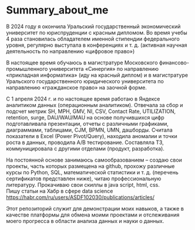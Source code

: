 # Summary_about_me
В 2024 году я окончила Уральский государственный экономический университет по юриспруденции с красным дипломом. Во время учебы 4 раза становилась обладателем именной стипендии федерального уровня, регулярно выступала в конференциях и т. д. (активная научная деятельность по направлению «цифровое право»)

В настоящее время обучаюсь в магистратуре Московского финансово-промышленного университета «Синергия» по направлению «прикладная информатика» (иду на красный диплом) и в магистратуре Уральского государственного юридического университета по направлению «гражданское право» на заочной форме.

С 1 апреля 2024 г. и по настоящее время работаю в Яндексе аналитиком данных (операционным аналитиком). Отвечала за сбор и подсчет метрик SH, MPH, GMV, NI, CSV, Contact Rate, UTILIZATION, retention, surge, DAU/WAU/MAU на основе получившихся цифр подготавливала презентации, отчеты с различными графиками, диаграммами, таблицами, CJM, BPMN, UMN, дашборды. Считала показатели в Excel (Power Pivot/Query), находила аномалии и точки роста в данных, проводила A/B тестирование. Составляла ТЗ, коммуницировала с другими отделами (продукт, разработка).

На постоянной основе занимаюсь самообразованием – создаю свои проекты, часть которых размещена на github, прохожу различные курсы по Python, SQL, математической статистики и т. д. (перечень сертификатов представлен ниже), читаю профессиональную литературу. Прокачиваю свои скиллы в java script, html, css.  
Пишу статьи на Хабр в сфере data science https://habr.com/ru/users/ASDF102030/publications/articles/ 

Этот репозиторий служит для демонстрации моих навыков, а также в качестве платформы для обмена моими проектами и отслеживания моего прогресса в области анализа данных и науки о данных. 

